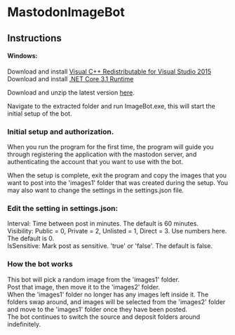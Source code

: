 # MastodonImageBot

## Instructions

#### Windows:
Download and install [Visual C++ Redistributable for Visual Studio 2015](https://www.microsoft.com/en-in/download/details.aspx?id=48145)
Download and install [.NET Core 3.1 Runtime](https://dotnet.microsoft.com/en-us/download/dotnet/thank-you/runtime-3.1.22-windows-x64-installer)  

Download and unzip the latest version [here](https://github.com/dinomar/MastodonImageBot/releases/tag/V1.0.0).

Navigate to the extracted folder and run ImageBot.exe, this will start the initial setup of the bot.

### Initial setup and authorization.

When you run the program for the first time, the program will guide you through registering the application with the mastodon server, and authenticating the account that you want to use with the bot.

When the setup is complete, exit the program and copy the images that you want to post into the 'images1' folder that was created during the setup. You may also want to change the settings in the settings.json file.

### Edit the setting in settings.json:
Interval: Time between post in minutes. The default is 60 minutes.  
Visibility: Public = 0, Private = 2, Unlisted = 1, Direct = 3. Use numbers here. The default is 0.  
IsSensitive: Mark post as sensitive. 'true' or 'false'. The default is false.  

### How the bot works
This bot will pick a random image from the 'images1' folder.  
Post that image, then move it to the 'images2' folder.  
When the 'images1' folder no longer has any images left inside it. The folders swap around, and images will be selected from the 'images2' folder and move to the 'images1' folder once they have been posted.  
The bot continues to switch the source and deposit folders around indefinitely.  
